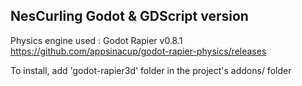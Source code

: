 ## NesCurling Godot & GDScript version

Physics engine used : 
Godot Rapier v0.8.1
https://github.com/appsinacup/godot-rapier-physics/releases

To install, add 'godot-rapier3d' folder in the project's addons/ folder
